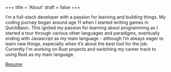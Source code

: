 +++
title = 'About'
draft = false
+++

I’m a full-stack developer with a passion for learning and building things. My coding journey began around age 11 when I started writing games in QuickBasic. This ignited my passion for learning about programming as I started a tour through various other languages and paradigms, eventually ending with Javascript as my main language - although I’m always eager to learn new things, especially when it’s about the best tool for the job. Currently I'm working on Rust projects and switching my career track to using Rust as my main language.

[Resume](/resume.pdf)
